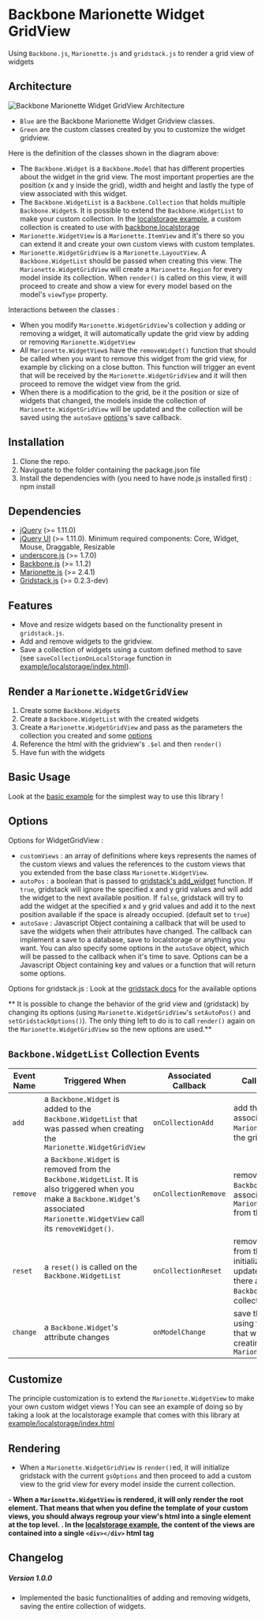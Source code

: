 # Backbone Marionette Widget GridView

Using `Backbone.js`, `Marionette.js` and `gridstack.js` to render a grid view of widgets

## Architecture
![Backbone Marionette Widget GridView Architecture](http://s28.postimg.org/bgwl4u7tp/gridview_arch_1.png)

- `Blue` are the Backbone Marionette Widget Gridview classes.
- `Green` are the custom classes created by you to customize the widget gridview.

Here is the definition of the classes shown in the diagram above:
- The `Backbone.Widget` is a `Backbone.Model` that has different properties about the widget in the grid view. The most important properties are the position (x and y inside the grid), width and height and lastly the type of view associated with this widget.
- The `Backbone.WidgetList` is a `Backbone.Collection` that holds multiple `Backbone.Widget`s. It is possible to extend the `Backbone.WidgetList` to make your custom collection. In the [localstorage example](https://github.com/Interfacing/backbone-marionette-widget-gridview/blob/marionette-logic/example/localstorage/index.html), a custom collection is created to use with [backbone.localstorage](https://github.com/jeromegn/Backbone.localStorage)
- `Marionette.WidgetView` is a `Marionette.ItemView` and it's there so you can extend it and create your own custom views with custom templates. 
- `Marionette.WidgetGridView` is a `Marionette.LayoutView`. A `Backbone.WidgetList` should be passed when creating this view. The `Marionette.WidgetGridView` will create a `Marionette.Region` for every model inside its collection. When `render()` is called on this view, it will proceed to create and show a view for every model based on the model's `viewType` property. 

Interactions between the classes :
- When you modify `Marionette.WidgetGridView`'s collection y adding or removing a widget, it will automatically update the grid view by adding or removing `Marionette.WidgetView`
- All `Marionette.WidgetView`s have the `removeWidget()` function that should be called when you want to remove this widget from the grid view, for example by clicking on a close button. This function will trigger an event that will be received by the `Marionette.WidgetGridView` and it will then proceed to remove the widget view from the grid.
- When there is a modification to the grid, be it the position or size of widgets that changed, the models inside the collection of `Marionette.WidgetGridView` will be updated and the collection will be saved using the `autoSave` [options](#options)'s save callback.

## Installation
1. Clone the repo.
2. Naviguate to the folder containing the package.json file
3. Install the dependencies with (you need to have node.js installed first) : npm install

## Dependencies
* [jQuery](http://jquery.com) (>= 1.11.0) 
* [jQuery UI](http://jqueryui.com) (>= 1.11.0). Minimum required components: Core, Widget, Mouse, Draggable, Resizable
* [underscore.js](http://underscorejs.org) (>= 1.7.0)
* [Backbone.js](http://backbonejs.org) (>= 1.1.2)
* [Marionette.js](http://marionettejs.com/docs/v2.4.1) (>= 2.4.1)
* [Gridstack.js](http://troolee.github.io/gridstack.js/) (>= 0.2.3-dev)

## Features
- Move and resize widgets based on the functionality present in `gridstack.js`.
- Add and remove widgets to the gridview.
- Save a collection of widgets using a custom defined method to save (see `saveCollectionOnLocalStorage` function in [example/localstorage/index.html](https://github.com/Interfacing/backbone-marionette-widget-gridview/blob/marionette-logic/example/localstorage/index.html)).

## Render a  `Marionette.WidgetGridView`
1. Create some `Backbone.Widget`s
2. Create a `Backbone.WidgetList` with the created widgets
3. Create a `Marionette.WidgetGridView` and pass as the parameters the collection you created and some [options](#options)
4. Reference the html with the gridview's `.$el` and then `render()`
5. Have fun with the widgets

## Basic Usage
Look at the [basic example](https://github.com/Interfacing/backbone-marionette-widget-gridview/blob/marionette-logic/example/basic/index.html) for the simplest way to use this library !

## Options
Options for WidgetGridView :
- `customViews` : an array of definitions where keys represents the names of the custom views and values the references to the custom views that you extended from the base class `Marionette.WidgetView`.
- `autoPos` : a boolean that is passed to [gridstack's add_widget](https://github.com/troolee/gridstack.js/blob/master/README.md#add_widgetel-x-y-width-height-auto_position) function. If `true`, gridstack will ignore the specified x and y grid values and will add the widget to the next available position. If `false`, gridstack will try to add the widget at the specified x and y grid values and add it to the next position available if the space is already occupied. (default set to `true`)
- `autoSave` : Javascript Object containing a callback that will be used to save the widgets when their attributes have changed. The callback can implement a save to a database, save to localstorage or anything you want. You can also specify some options in the `autoSave` object, which will be passed to the callback when it's time to save. Options can be a Javascript Object containing key and values or a function that will return some options.

Options for gridstack.js : Look at the [gridstack docs](https://github.com/troolee/gridstack.js#options) for the available options

** It is possible to change the behavior of the grid view and (gridstack) by changing its options (using `Marionette.WidgetGridView`'s `setAutoPos()` and `setGridstackOptions()`). The only thing left to do is to call `render()` again on the `Marionette.WidgetGridView` so the new options are used.**

## `Backbone.WidgetList` Collection Events

| Event Name    | Triggered When | Associated Callback     | Callback functionality |
| ------------- | -------------- | ----------------------- | ---------------------- |
| `add`    |  a `Backbone.Widget` is added to the `Backbone.WidgetList` that was passed when creating the `Marionette.WidgetGridView` | `onCollectionAdd`  | add the `Backbone.Widget`'s associated `Marionette.WidgetView` to the gridview |
| `remove`    | a `Backbone.Widget` is removed from the `Backbone.WidgetList`. It is also triggered when you make a `Backbone.Widget`'s associated `Marionette.WidgetView` call its `removeWidget()`. | `onCollectionRemove` |  remove the `Backbone.Widget`'s associated `Marionette.WidgetView` from the gridview | 
| `reset`    | a `reset()` is called on the `Backbone.WidgetList` | `onCollectionReset`     |  remove all the widgets from the gridview, re-initialize `Gridstack` and update the gridview if there are new `Backbone.Widget` in the collection |
| `change`    | a `Backbone.Widget`'s attribute changes | `onModelChange`     |  save the entire collection using the save callback that was passed when creating the `Marionette.WidgetGridView` |


## Customize
The principle customization is to extend the `Marionette.WidgetView` to make your own custom widget views !
You can see an example of doing so by taking a look at the localstorage example that comes with this library at [example/localstorage/index.html](https://github.com/Interfacing/backbone-marionette-widget-gridview/blob/marionette-logic/example/localstorage/index.html)


## Rendering
- When a `Marionette.WidgetGridView` is `render()`ed, it will initialize gridstack with the current `gsOptions` and then proceed to add a custom view to the grid view for every model inside the current collection.

**- When a `Marionette.WidgetView` is rendered, it will only render the root element. That means that when you define the template of your custom views, you should always regroup your view's html into a single element at the top level. . In the [localstorage example](https://github.com/Interfacing/backbone-marionette-widget-gridview/blob/marionette-logic/example/localstorage/index.html), the content of the views are contained into a single `<div></div>` html tag**


## Changelog

##### Version 1.0.0
- Implemented the basic functionalities of adding and removing widgets, saving the entire collection of widgets.

